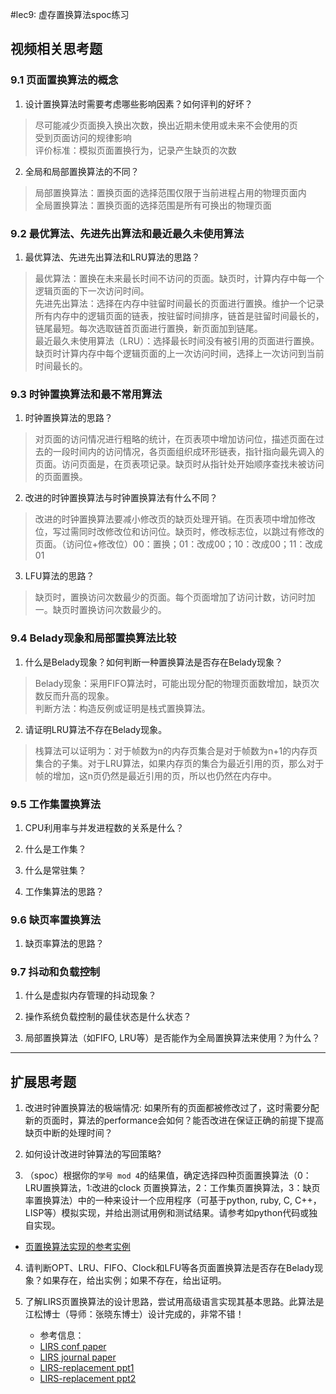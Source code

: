 #lec9: 虚存置换算法spoc练习

## 视频相关思考题

### 9.1 页面置换算法的概念

1. 设计置换算法时需要考虑哪些影响因素？如何评判的好坏？
> 尽可能减少页面换入换出次数，换出近期未使用或未来不会使用的页  
受到页面访问的规律影响  
评价标准：模拟页面置换行为，记录产生缺页的次数

2. 全局和局部置换算法的不同？
> 局部置换算法：置换页面的选择范围仅限于当前进程占用的物理页面内  
全局置换算法：置换页面的选择范围是所有可换出的物理页面

### 9.2 最优算法、先进先出算法和最近最久未使用算法

1. 最优算法、先进先出算法和LRU算法的思路？  
> 最优算法：置换在未来最长时间不访问的页面。缺页时，计算内存中每一个逻辑页面的下一次访问时间。  
先进先出算法：选择在内存中驻留时间最长的页面进行置换。维护一个记录所有内存中的逻辑页面的链表，按驻留时间排序，链首是驻留时间最长的，链尾最短。每次选取链首页面进行置换，新页面加到链尾。  
最近最久未使用算法（LRU）：选择最长时间没有被引用的页面进行置换。缺页时计算内存中每个逻辑页面的上一次访问时间，选择上一次访问到当前时间最长的。

### 9.3 时钟置换算法和最不常用算法

1. 时钟置换算法的思路？
> 对页面的访问情况进行粗略的统计，在页表项中增加访问位，描述页面在过去的一段时间内的访问情况，各页面组织成环形链表，指针指向最先调入的页面。访问页面是，在页表项记录。缺页时从指针处开始顺序查找未被访问的页面置换。

2. 改进的时钟置换算法与时钟置换算法有什么不同？
> 改进的时钟置换算法要减小修改页的缺页处理开销。在页表项中增加修改位，写过需同时改修改位和访问位。缺页时，修改标志位，以跳过有修改的页面。（访问位+修改位）00：置换；01：改成00；10：改成00；11：改成01

3. LFU算法的思路？
> 缺页时，置换访问次数最少的页面。每个页面增加了访问计数，访问时加一。缺页时置换访问次数最少的。

### 9.4 Belady现象和局部置换算法比较

1. 什么是Belady现象？如何判断一种置换算法是否存在Belady现象？
> Belady现象：采用FIFO算法时，可能出现分配的物理页面数增加，缺页次数反而升高的现象。  
判断方法：构造反例或证明是栈式置换算法。

2. 请证明LRU算法不存在Belady现象。
> 栈算法可以证明为：对于帧数为n的内存页集合是对于帧数为n+1的内存页集合的子集。对于LRU算法，如果内存页的集合为最近引用的页，那么对于帧的增加，这n页仍然是最近引用的页，所以也仍然在内存中。

### 9.5 工作集置换算法

1. CPU利用率与并发进程数的关系是什么？

2. 什么是工作集？

3. 什么是常驻集？

4. 工作集算法的思路？

### 9.6 缺页率置换算法

1. 缺页率算法的思路？

### 9.7 抖动和负载控制

1. 什么是虚拟内存管理的抖动现象？

2. 操作系统负载控制的最佳状态是什么状态？

3. 局部置换算法（如FIFO, LRU等）是否能作为全局置换算法来使用？为什么？

----

## 扩展思考题

1.  改进时钟置换算法的极端情况: 如果所有的页面都被修改过了，这时需要分配新的页面时，算法的performance会如何？能否改进在保证正确的前提下提高缺页中断的处理时间？

2.  如何设计改进时钟算法的写回策略?

3. （spoc）根据你的`学号 mod 4`的结果值，确定选择四种页面置换算法（0：LRU置换算法，1:改进的clock 页置换算法，2：工作集页置换算法，3：缺页率置换算法）中的一种来设计一个应用程序（可基于python, ruby, C, C++，LISP等）模拟实现，并给出测试用例和测试结果。请参考如python代码或独自实现。
 - [页置换算法实现的参考实例](https://github.com/chyyuu/ucore_lab/blob/master/related_info/lab3/page-replacement-policy.py)     

4. 请判断OPT、LRU、FIFO、Clock和LFU等各页面置换算法是否存在Belady现象？如果存在，给出实例；如果不存在，给出证明。

5. 了解LIRS页置换算法的设计思路，尝试用高级语言实现其基本思路。此算法是江松博士（导师：张晓东博士）设计完成的，非常不错！
	- 参考信息：
 	- [LIRS conf paper](http://www.ece.eng.wayne.edu/~sjiang/pubs/papers/jiang02_LIRS.pdf)
	 - [LIRS journal paper](http://www.ece.eng.wayne.edu/~sjiang/pubs/papers/jiang05_LIRS.pdf)
	 - [LIRS-replacement ppt1](http://dragonstar.ict.ac.cn/course_09/XD_Zhang/(6)-LIRS-replacement.pdf)
	 - [LIRS-replacement ppt2](http://www.ece.eng.wayne.edu/~sjiang/Projects/LIRS/sig02.ppt)
